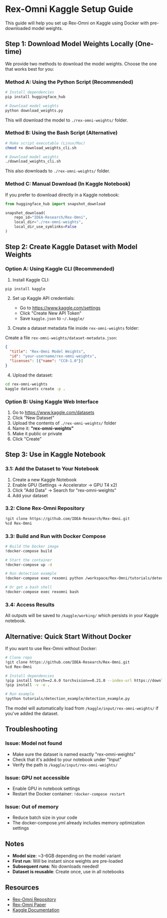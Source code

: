 # Rex-Omni Kaggle Setup Guide

This guide will help you set up Rex-Omni on Kaggle using Docker with pre-downloaded model weights.

## Step 1: Download Model Weights Locally (One-time)

We provide two methods to download the model weights. Choose the one that works best for you:

### Method A: Using the Python Script (Recommended)

```bash
# Install dependencies
pip install huggingface_hub

# Download model weights
python download_weights.py
```

This will download the model to `./rex-omni-weights/` folder.

### Method B: Using the Bash Script (Alternative)

```bash
# Make script executable (Linux/Mac)
chmod +x download_weights_cli.sh

# Download model weights
./download_weights_cli.sh
```

This also downloads to `./rex-omni-weights/` folder.

### Method C: Manual Download (In Kaggle Notebook)

If you prefer to download directly in a Kaggle notebook:

```python
from huggingface_hub import snapshot_download

snapshot_download(
    repo_id="IDEA-Research/Rex-Omni",
    local_dir="./rex-omni-weights",
    local_dir_use_symlinks=False
)
```

## Step 2: Create Kaggle Dataset with Model Weights

### Option A: Using Kaggle CLI (Recommended)

1. Install Kaggle CLI:
```bash
pip install kaggle
```

2. Set up Kaggle API credentials:
   - Go to https://www.kaggle.com/settings
   - Click "Create New API Token"
   - Save `kaggle.json` to `~/.kaggle/`

3. Create a dataset metadata file inside `rex-omni-weights` folder:

Create a file `rex-omni-weights/dataset-metadata.json`:
```json
{
  "title": "Rex-Omni Model Weights",
  "id": "your-username/rex-omni-weights",
  "licenses": [{"name": "CC0-1.0"}]
}
```

4. Upload the dataset:
```bash
cd rex-omni-weights
kaggle datasets create -p .
```

### Option B: Using Kaggle Web Interface

1. Go to https://www.kaggle.com/datasets
2. Click "New Dataset"
3. Upload the contents of `./rex-omni-weights/` folder
4. Name it: **"rex-omni-weights"**
5. Make it public or private
6. Click "Create"

## Step 3: Use in Kaggle Notebook

### 3.1: Add the Dataset to Your Notebook

1. Create a new Kaggle Notebook
2. Enable GPU (Settings → Accelerator → GPU T4 x2)
3. Click "Add Data" → Search for "rex-omni-weights"
4. Add your dataset

### 3.2: Clone Rex-Omni Repository

```bash
!git clone https://github.com/IDEA-Research/Rex-Omni.git
%cd Rex-Omni
```

### 3.3: Build and Run with Docker Compose

```bash
# Build the Docker image
!docker-compose build

# Start the container
!docker-compose up -d

# Run detection example
!docker-compose exec rexomni python /workspace/Rex-Omni/tutorials/detection_example/detection_example.py

# Or get a bash shell
!docker-compose exec rexomni bash
```

### 3.4: Access Results

All outputs will be saved to `/kaggle/working/` which persists in your Kaggle notebook.

## Alternative: Quick Start Without Docker

If you want to use Rex-Omni without Docker:

```bash
# Clone repo
!git clone https://github.com/IDEA-Research/Rex-Omni.git
%cd Rex-Omni

# Install dependencies
!pip install torch==2.6.0 torchvision==0.21.0 --index-url https://download.pytorch.org/whl/cu124
!pip install -v -e .

# Run example
!python tutorials/detection_example/detection_example.py
```

The model will automatically load from `/kaggle/input/rex-omni-weights/` if you've added the dataset.

## Troubleshooting

### Issue: Model not found
- Make sure the dataset is named exactly "rex-omni-weights"
- Check that it's added to your notebook under "Input"
- Verify the path is `/kaggle/input/rex-omni-weights/`

### Issue: GPU not accessible
- Enable GPU in notebook settings
- Restart the Docker container: `!docker-compose restart`

### Issue: Out of memory
- Reduce batch size in your code
- The docker-compose.yml already includes memory optimization settings

## Notes

- **Model size**: ~3-6GB depending on the model variant
- **First run**: Will be instant since weights are pre-loaded
- **Subsequent runs**: No downloads needed!
- **Dataset is reusable**: Create once, use in all notebooks

## Resources

- [Rex-Omni Repository](https://github.com/IDEA-Research/Rex-Omni)
- [Rex-Omni Paper](https://arxiv.org/abs/2510.12798)
- [Kaggle Documentation](https://www.kaggle.com/docs)
